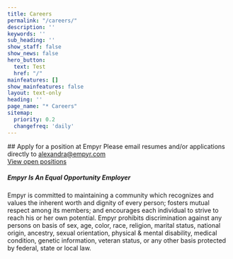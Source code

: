 ```yaml
---
title: Careers
permalink: "/careers/"
description: ''
keywords: ''
sub_heading: ''
show_staff: false
show_news: false
hero_button:
  text: Test
  href: "/"
mainfeatures: []
show_mainfeatures: false
layout: text-only
heading: ''
page_name: "* Careers"
sitemap:
  priority: 0.2
  changefreq: 'daily'
---
```

<div class="pt-4 pt-md-3"></div>
## Apply for a position at Empyr
Please email resumes and/or applications directly to <a href="mailto:alexandra@empyr.com">alexandra@empyr.com</a>

<div class="pb-2 d-flex flex-column flex-md-row aos-init aos-animate" data-aos="basic" data-aos-delay="250">
       <a href="http://empyr.site/careers" target="_blank" class="btn btn-primary mb-2 primary text-white shadow-none">View open positions</a>
      </div>

##### Empyr Is An Equal Opportunity Employer
<p class="small font-weight-400">
Empyr is committed to maintaining a community which recognizes and values the inherent worth and dignity of every person; fosters mutual respect among its members; and encourages each individual to strive to reach his or her own potential. Empyr prohibits discrimination against any persons on basis of sex, age, color, race, religion, marital status, national origin, ancestry, sexual orientation, physical & mental disability, medical condition, genetic information, veteran status, or any other basis protected by federal, state or local law.
</p>
